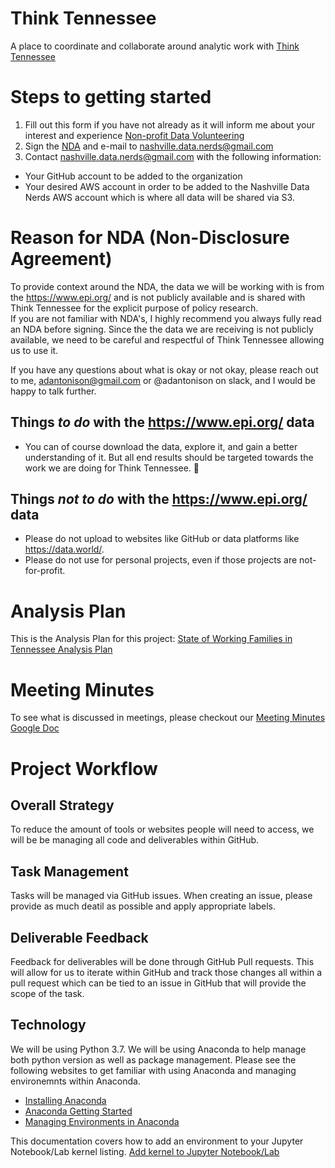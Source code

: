 # Think Tennessee
A place to coordinate and collaborate around analytic work with [Think Tennessee](https://thinktennessee.org/)

# Steps to getting started

1. Fill out this form if you have not already as it will inform me about your interest and experience [Non-profit Data Volunteering](https://forms.gle/bHpH2MbZNsPEK64K7)
2. Sign the [NDA](https://github.com/nashville-data-nerds/think_tennessee/blob/master/documents/ThinkTN%20Form%20Non-Disclosure%20Agreement_Data%20Nerds.pdf) and e-mail to nashville.data.nerds@gmail.com
3. Contact nashville.data.nerds@gmail.com with the following information:
  - Your GitHub account to be added to the organization
  - Your desired AWS account in order to be added to the Nashville Data Nerds AWS account which is where all data will be shared via S3.
  
# Reason for NDA (Non-Disclosure Agreement)

To provide context around the NDA, the data we will be working with is from the https://www.epi.org/ and is not publicly available and is shared with Think Tennessee for the explicit purpose of policy research.  
If you are not familiar with NDA's, I highly recommend you always fully read an NDA before signing.  Since the the data we are receiving is not publicly available, we need to be careful and respectful of Think Tennessee allowing us to use it.

If you have any questions about what is okay or not okay, please reach out to me, adantonison@gmail.com or @adantonison on slack, and I would be happy to talk further.

## Things _to do_ with the https://www.epi.org/ data
- You can of course download the data, explore it, and gain a better understanding of it.  But all end results should be targeted towards the work we are doing for Think Tennessee. :slightly_smiling_face: 

## Things _not to do_ with the https://www.epi.org/ data
- Please do not upload to websites like GitHub or data platforms like https://data.world/.
- Please do not use for personal projects, even if those projects are not-for-profit.  

# Analysis Plan

This is the Analysis Plan for this project: [State of Working Families in Tennessee Analysis Plan](https://docs.google.com/document/d/15E7G7LibFNAwqIK3k5wSeN-T7lJCnGOPJ9al89iQw9k/edit?usp=sharing)

# Meeting Minutes

To see what is discussed in meetings, please checkout our [Meeting Minutes Google Doc](https://docs.google.com/document/d/1_nruqEVjQs1jA1xMakpx-6IIdAKPxp5onBrjgKeg7Vs/edit?usp=sharing)

# Project Workflow

## Overall Strategy

To reduce the amount of tools or websites people will need to access, we will be be managing all code and deliverables within GitHub. 

## Task Management

Tasks will be managed via GitHub issues.  When creating an issue, please provide as much deatil as possible and apply appropriate labels.

## Deliverable Feedback

Feedback for deliverables will be done through GitHub Pull requests.  This will allow for us to iterate within GitHub and track those changes all within a pull request which can be tied to an issue in GitHub that will provide the scope of the task.

## Technology

We will be using Python 3.7.  We will be using Anaconda to help manage both python version as well as package management.  Please see the following websites to get familiar with using Anaconda and managing environemnts within Anaconda.
- [Installing Anaconda](https://docs.anaconda.com/anaconda/install/)
- [Anaconda Getting Started](https://docs.anaconda.com/anaconda/usera-guide/getting-started/)
- [Managing Environments in Anaconda](https://docs.conda.io/projects/conda/en/latest/user-guide/tasks/manage-environments.html)

This documentation covers how to add an environment to your Jupyter Notebook/Lab kernel listing. [Add kernel to Jupyter Notebook/Lab](https://ipython.readthedocs.io/en/stable/install/kernel_install.html])
